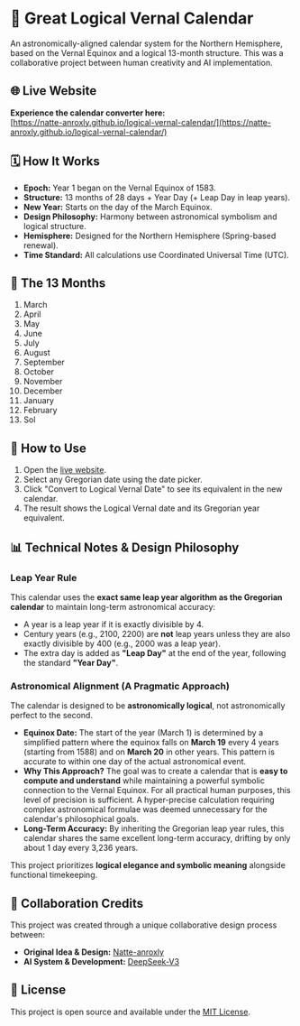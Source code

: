 # 🌟 Great Logical Vernal Calendar

An astronomically-aligned calendar system for the Northern Hemisphere, based on the Vernal Equinox and a logical 13-month structure. This was a collaborative project between human creativity and AI implementation.

## 🌐 Live Website
**Experience the calendar converter here:**  
[https://natte-anroxly.github.io/logical-vernal-calendar/](https://natte-anroxly.github.io/logical-vernal-calendar/)

## 🗓️ How It Works
- **Epoch:** Year 1 began on the Vernal Equinox of 1583.
- **Structure:** 13 months of 28 days + Year Day (+ Leap Day in leap years).
- **New Year:** Starts on the day of the March Equinox.
- **Design Philosophy:** Harmony between astronomical symbolism and logical structure.
- **Hemisphere:** Designed for the Northern Hemisphere (Spring-based renewal).
- **Time Standard:** All calculations use Coordinated Universal Time (UTC).

## 📜 The 13 Months
1.  March
2.  April
3.  May
4.  June
5.  July
6.  August
7.  September
8.  October
9.  November
10. December
11. January
12. February
13. Sol

## 🚀 How to Use
1.  Open the [live website](https://natte-anroxly.github.io/logical-vernal-calendar/).
2.  Select any Gregorian date using the date picker.
3.  Click "Convert to Logical Vernal Date" to see its equivalent in the new calendar.
4.  The result shows the Logical Vernal date and its Gregorian year equivalent.

## 📊 Technical Notes & Design Philosophy

### Leap Year Rule
This calendar uses the **exact same leap year algorithm as the Gregorian calendar** to maintain long-term astronomical accuracy:
- A year is a leap year if it is exactly divisible by 4.
- Century years (e.g., 2100, 2200) are **not** leap years unless they are also exactly divisible by 400 (e.g., 2000 was a leap year).
- The extra day is added as **"Leap Day"** at the end of the year, following the standard **"Year Day"**.

### Astronomical Alignment (A Pragmatic Approach)
The calendar is designed to be **astronomically logical**, not astronomically perfect to the second.

-   **Equinox Date:** The start of the year (March 1) is determined by a simplified pattern where the equinox falls on **March 19** every 4 years (starting from 1588) and on **March 20** in other years. This pattern is accurate to within one day of the actual astronomical event.
-   **Why This Approach?** The goal was to create a calendar that is **easy to compute and understand** while maintaining a powerful symbolic connection to the Vernal Equinox. For all practical human purposes, this level of precision is sufficient. A hyper-precise calculation requiring complex astronomical formulae was deemed unnecessary for the calendar's philosophical goals.
-   **Long-Term Accuracy:** By inheriting the Gregorian leap year rules, this calendar shares the same excellent long-term accuracy, drifting by only about 1 day every 3,236 years.

This project prioritizes **logical elegance and symbolic meaning** alongside functional timekeeping.

## 🤝 Collaboration Credits
This project was created through a unique collaborative design process between:
-   **Original Idea & Design:** [Natte-anroxly](https://github.com/Natte-anroxly)
-   **AI System & Development:** [DeepSeek-V3](https://www.deepseek.com)

## 📄 License
This project is open source and available under the [MIT License](LICENSE).
